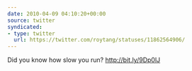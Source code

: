 ```yaml
---
date: 2010-04-09 04:10:20+00:00
source: twitter
syndicated:
- type: twitter
  url: https://twitter.com/roytang/statuses/11862564906/
---
```


Did you know how slow you run? http://bit.ly/9Dp0lJ